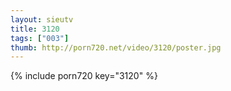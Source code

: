 ```yaml
--- 
layout: sieutv
title: 3120
tags: ["003"]
thumb: http://porn720.net/video/3120/poster.jpg
---
```

{% include porn720 key="3120" %} 

